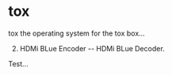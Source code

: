 # tox
tox
the operating system for the tox box...

2. HDMi BLue Encoder -- HDMi BLue Decoder.

Test...
